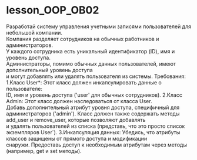 # lesson_OOP_OB02
Разработай систему управления учетными записями пользователей для небольшой компании.  
Компания разделяет сотрудников на обычных работников и администраторов.  
У каждого сотрудника есть уникальный идентификатор (ID), имя и уровень доступа.  
Администраторы, помимо обычных данных пользователей, имеют дополнительный уровень доступа  
и могут добавлять или удалять пользователя из системы.
Требования:
1.Класс User*: Этот класс должен инкапсулировать данные о пользователе:  
ID, имя и уровень доступа ('user' для обычных сотрудников).
2.Класс Admin: Этот класс должен наследоваться от класса User.  
Добавь дополнительный атрибут уровня доступа, специфичный для администраторов ('admin'). 
Класс должен также содержать методы add_user и remove_user, которые позволяют добавлять  
 и удалять пользователей из списка (представь, что это просто список экземпляров User`).
3.Инкапсуляция данных: Убедись, что атрибуты классов защищены от прямого доступа и модификации  
 снаружи. Предоставь доступ к необходимым атрибутам через методы (например, get и set методы).
 
